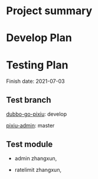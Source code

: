 # Project summary

# Develop Plan


# Testing Plan

Finish date: 2021-07-03

## Test branch

[dubbo-go-pixiu](https://github.com/apache/dubbo-go-pixiu): develop

[pixiu-admin](https://github.com/dubbogo/pixiu-admin): master

## Test module

- admin zhangxun, 

- ratelimit zhangxun, 


